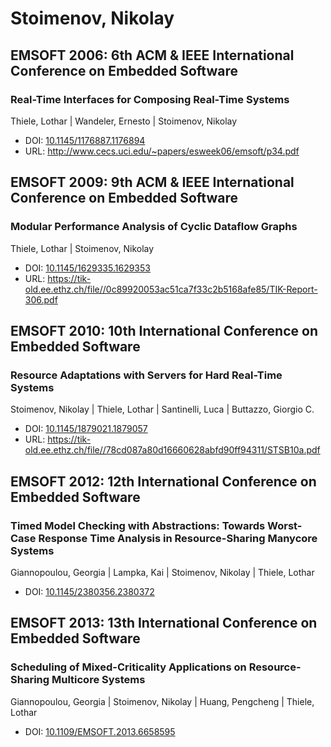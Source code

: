 # Stoimenov, Nikolay

## EMSOFT 2006: 6th ACM & IEEE International Conference on Embedded Software

### Real-Time Interfaces for Composing Real-Time Systems
Thiele, Lothar | Wandeler, Ernesto | Stoimenov, Nikolay
* DOI: [10.1145/1176887.1176894](https://doi.org/10.1145/1176887.1176894)
* URL: <http://www.cecs.uci.edu/~papers/esweek06/emsoft/p34.pdf>

## EMSOFT 2009: 9th ACM & IEEE International Conference on Embedded Software

### Modular Performance Analysis of Cyclic Dataflow Graphs
Thiele, Lothar | Stoimenov, Nikolay
* DOI: [10.1145/1629335.1629353](https://doi.org/10.1145/1629335.1629353)
* URL: <https://tik-old.ee.ethz.ch/file//0c89920053ac51ca7f33c2b5168afe85/TIK-Report-306.pdf>

## EMSOFT 2010: 10th International Conference on Embedded Software

### Resource Adaptations with Servers for Hard Real-Time Systems
Stoimenov, Nikolay | Thiele, Lothar | Santinelli, Luca | Buttazzo, Giorgio C.
* DOI: [10.1145/1879021.1879057](https://doi.org/10.1145/1879021.1879057)
* URL: <https://tik-old.ee.ethz.ch/file//78cd087a80d16660628abfd90ff94311/STSB10a.pdf>

## EMSOFT 2012: 12th International Conference on Embedded Software

### Timed Model Checking with Abstractions: Towards Worst-Case Response Time Analysis in Resource-Sharing Manycore Systems
Giannopoulou, Georgia | Lampka, Kai | Stoimenov, Nikolay | Thiele, Lothar
* DOI: [10.1145/2380356.2380372](https://doi.org/10.1145/2380356.2380372)

## EMSOFT 2013: 13th International Conference on Embedded Software

### Scheduling of Mixed-Criticality Applications on Resource-Sharing Multicore Systems
Giannopoulou, Georgia | Stoimenov, Nikolay | Huang, Pengcheng | Thiele, Lothar
* DOI: [10.1109/EMSOFT.2013.6658595](https://doi.org/10.1109/EMSOFT.2013.6658595)

